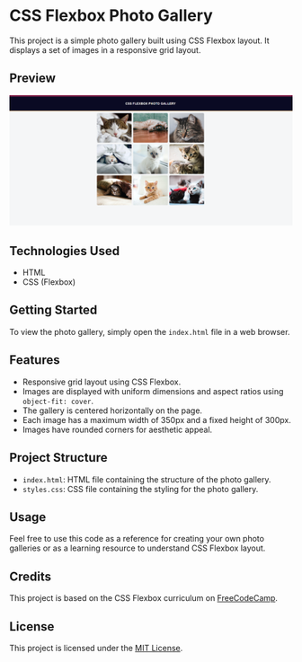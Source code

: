 # CSS Flexbox Photo Gallery

This project is a simple photo gallery built using CSS Flexbox layout. It displays a set of images in a responsive grid layout.

## Preview

![Photo Gallery Preview](preview.png)

## Technologies Used

- HTML
- CSS (Flexbox)

## Getting Started

To view the photo gallery, simply open the `index.html` file in a web browser.

## Features

- Responsive grid layout using CSS Flexbox.
- Images are displayed with uniform dimensions and aspect ratios using `object-fit: cover`.
- The gallery is centered horizontally on the page.
- Each image has a maximum width of 350px and a fixed height of 300px.
- Images have rounded corners for aesthetic appeal.

## Project Structure

- `index.html`: HTML file containing the structure of the photo gallery.
- `styles.css`: CSS file containing the styling for the photo gallery.

## Usage

Feel free to use this code as a reference for creating your own photo galleries or as a learning resource to understand CSS Flexbox layout.

## Credits

This project is based on the CSS Flexbox curriculum on [FreeCodeCamp](https://www.freecodecamp.org/).

## License

This project is licensed under the [MIT License](LICENSE).
